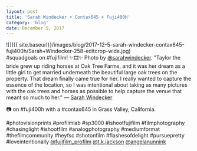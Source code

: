 ```yaml
---
layout: post
title: 'Sarah Windecker + Contax645 + Fuji400H'
category: 'blog'
date: December 5, 2017
---
```


![]({{ site.baseurl}}/images/blog/2017-12-5-sarah-windecker-contax645-fuji400h/Sarah+Windecker-258-editcrop-wide.jpg)  
#squadgoals on #fujifilm! ✨🎞✨ Photo by [@sarahwindecker](http://www.sarahwindeckerphotography.com/). "Taylor the bride grew up riding horses at Oak Tree Farms, and it was her dream as a little girl to get married underneath the beautiful large oak trees on the property. That dream finally came true for her. I really wanted to capture the essence of the location, so I was intentional about taking as many pictures with the oak trees and horses as possible to help capture the venue that meant so much to her." — [Sarah Windecker](http://www.sarahwindeckerphotography.com/)

📷 on #fuji400h with a #contax645 in Grass Valley, California.

#photovisionprints #profilmlab #sp3000 #ishootfujifilm #filmphotography #chasinglight #ishootfilm #analogphotography #mediumformat #thefilmcommunity #heyfsc #shotonfilm #flashesofdelight #pursuepretty #loveintentionally [@fujifilm_profilm](http://www.fujifilmusa.com/products/film_photography/index.html) [@t.k.jackson](http://www.instagram.com/t.k.jackson/) [@angelanunnink](http://angelanunnink.com/) 

